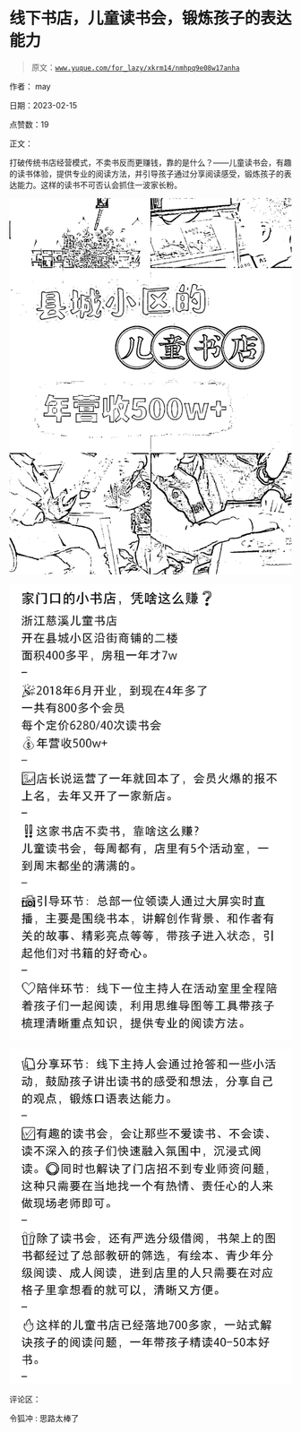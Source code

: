 # 线下书店，儿童读书会，锻炼孩子的表达能力

> 原文：[`www.yuque.com/for_lazy/xkrm14/nmhpq9e08w17anha`](https://www.yuque.com/for_lazy/xkrm14/nmhpq9e08w17anha)

作者： may

日期：2023-02-15

点赞数：19

正文：

打破传统书店经营模式，不卖书反而更赚钱，靠的是什么？——儿童读书会，有趣的读书体验，提供专业的阅读方法，并引导孩子通过分享阅读感受，锻炼孩子的表达能力。这样的读书不可否认会抓住一波家长粉。

![](img/aac50a87201fce5ff7b4e3bbb3af4745.png)  

![](img/8c62233081bc473947aef11e72fa9dc8.png)  

![](img/5abb4c56e154421611b06fe60055408e.png)  

评论区：

令狐冲 : 思路太棒了

